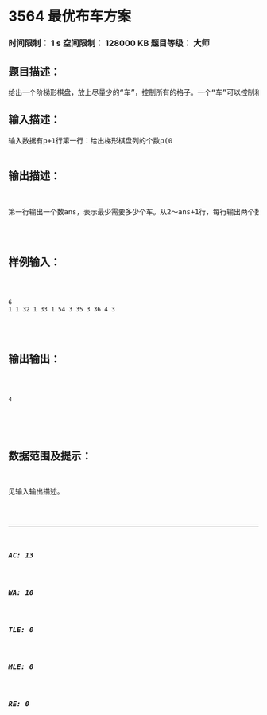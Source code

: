 # 3564 最优布车方案   
### 时间限制： 1 s     空间限制： 128000 KB     题目等级： 大师  
## 题目描述：  

<pre>
给出一个阶梯形棋盘，放上尽量少的“车”，控制所有的格子。一个“车”可以控制和它在同一行和同一列的所有格子。所谓“阶梯”型棋盘，指的是，每行的格子只出现在一些连续的列上。从第二行开始，每行的起始列数不小于上一行的起始列数，且终止列数也不小于上一行的终止列数。
</pre>
  
  
## 输入描述：  

<pre>
输入数据有p+1行第一行：给出梯形棋盘列的个数p(0<p<=100)从2～p+1行，每行有两个数t,x,y(0<t,x,y<=100),分别表示从第t列第x行起，竖着数，有y个格子。  
输入数据保证严格遵守阶梯型棋盘的性质。
</pre>
  
  
## 输出描述：  

<pre>
第一行输出一个数ans，表示最少需要多少个车。从2～ans+1行，每行输出两个数i,j，表示车所在的位置。（Attention：棋盘左上角格子的坐标为(1,1)，下面一个格子的坐标为（2,1），右面一个格子的坐标为（1,2））
</pre>
  
  
## 样例输入：  

<pre><code>
6  
1 1 32 1 33 1 54 3 35 3 36 4 3
</code></pre>
  
  
## 输出输出：  

<pre><code>
4  

</code></pre>
  
  
## 数据范围及提示：  

<pre>
见输入输出描述。
</pre>
  
  
***  

##### AC: 13  
##### WA: 10  
##### TLE: 0  
##### MLE: 0  
##### RE: 0  
